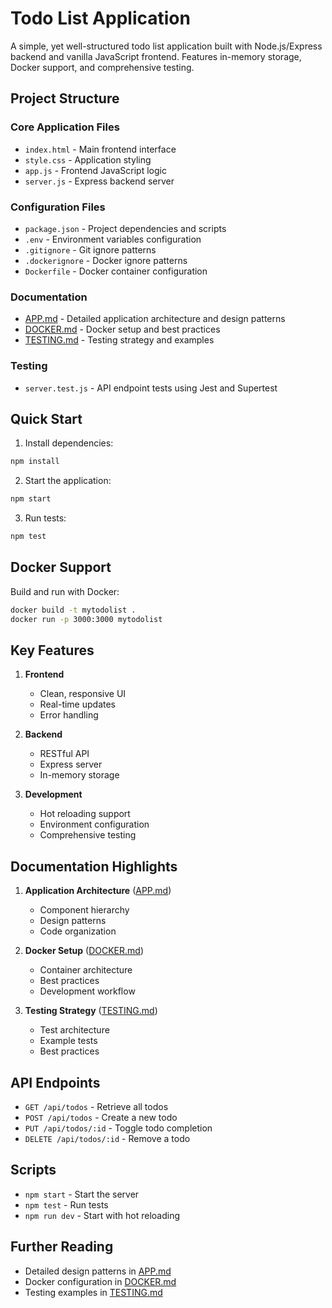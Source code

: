 # Todo List Application

A simple, yet well-structured todo list application built with Node.js/Express backend and vanilla JavaScript frontend. Features in-memory storage, Docker support, and comprehensive testing.

## Project Structure

### Core Application Files
- `index.html` - Main frontend interface
- `style.css` - Application styling
- `app.js` - Frontend JavaScript logic
- `server.js` - Express backend server

### Configuration Files
- `package.json` - Project dependencies and scripts
- `.env` - Environment variables configuration
- `.gitignore` - Git ignore patterns
- `.dockerignore` - Docker ignore patterns
- `Dockerfile` - Docker container configuration

### Documentation
- [APP.md](docs/APP.md) - Detailed application architecture and design patterns
- [DOCKER.md](docs/DOCKER.md) - Docker setup and best practices
- [TESTING.md](docs/TESTING.md) - Testing strategy and examples

### Testing
- `server.test.js` - API endpoint tests using Jest and Supertest

## Quick Start

1. Install dependencies:
```bash
npm install
```

2. Start the application:
```bash
npm start
```

3. Run tests:
```bash
npm test
```

## Docker Support

Build and run with Docker:
```bash
docker build -t mytodolist .
docker run -p 3000:3000 mytodolist
```

## Key Features

1. **Frontend**
   - Clean, responsive UI
   - Real-time updates
   - Error handling

2. **Backend**
   - RESTful API
   - Express server
   - In-memory storage

3. **Development**
   - Hot reloading support
   - Environment configuration
   - Comprehensive testing

## Documentation Highlights

1. **Application Architecture** ([APP.md](docs/APP.md))
   - Component hierarchy
   - Design patterns
   - Code organization

2. **Docker Setup** ([DOCKER.md](docs/DOCKER.md))
   - Container architecture
   - Best practices
   - Development workflow

3. **Testing Strategy** ([TESTING.md](docs/TESTING.md))
   - Test architecture
   - Example tests
   - Best practices

## API Endpoints

- `GET /api/todos` - Retrieve all todos
- `POST /api/todos` - Create a new todo
- `PUT /api/todos/:id` - Toggle todo completion
- `DELETE /api/todos/:id` - Remove a todo

## Scripts

- `npm start` - Start the server
- `npm test` - Run tests
- `npm run dev` - Start with hot reloading

## Further Reading

- Detailed design patterns in [APP.md](docs/APP.md)
- Docker configuration in [DOCKER.md](docs/DOCKER.md)
- Testing examples in [TESTING.md](docs/TESTING.md)